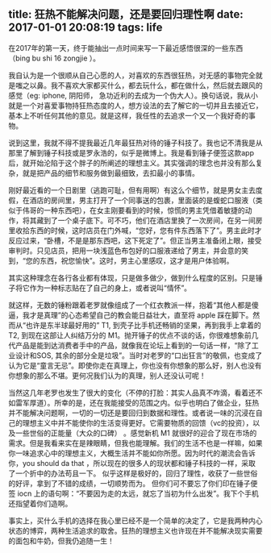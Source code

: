 title: 狂热不能解决问题，还是要回归理性啊
date: 2017-01-01 20:08:19
tags: life
---

在2017年的第一天，终于能抽出一点时间来写一下最近感悟很深的一些东西（bing bu shi 16 zongjie ）。

我自认为是一个很顺从自己心愿的人，对喜欢的东西很狂热，对无感的事物完全就是嗤之以鼻。我不喜欢大家都买什么，都去玩什么，都在做什么，然后就去跟风的感觉（eg: iphone, 阴阳师， 急功近利的去成为一个伪大人）。换句话说，我从小就是一个对喜爱事物持狂热态度的人，想方设法的去了解它的一切并且去接近它，基本上不听任何其他的意见。就是这样，我任性的去追求一个又一个我好奇的事物。<!-- more -->

说到这里，我就不得不提我最近几年最狂热对待的锤子科技了。我也记不清我是从那里了解到锤子科技或是罗永浩的，似乎是微博上。我是看到锤子便签这款app后，就开始沦陷于这个胖子的所阐述的理想主义。其实强调的理念也并没有那么复杂，就是把产品的细节和服务做到最细致，去扣最小的事情。

刚好最近看的一个日剧里（逃跑可耻，但有用啊）有这么个细节，就是男女主去度假，在酒店的房间里，男主打开了一个同事送的包裹，里面装的是蝮蛇口服液（类似于伟哥的一种东西吧），在女主刚要看到的时候，惊慌的男主凭借着敏捷的动作，将其藏到了一个桌子底下。可不巧，他们在酒店里换了一次房间，在另一间房里收拾东西的时候，这时店员在门外喊，“您好，您有件东西落下了”。男主此时才反应过来，“卧槽，不是是那东西吧，这下死定了”。但正当男主准备闭上眼，接受审判时。只见店员，把用一块浅蓝色布包好的口服液递给了男主，并会意的笑到，“您的东西，祝您愉快”。这时，男主心里感叹，这才是用户体验啊。

其实这种理念在各行各业都有体现，只是做多做少，做到什么程度的区别。只是锤子将它作为一种标志贴在了自己的身上，或者说叫“情怀”。

就这样，无数的锤粉跟着老罗就像组成了一个红衣教派一样，抱着“其他人都是傻逼，我才是真理”的心态希望自己的教会能日益壮大，直至将 apple 踩在脚下。然而从“也许是东半球最好用的” T1, 到壳子比手机还畅销的坚果，再到我手上拿着的 T2, 到现在这部让人纠结万分的 M1。抛开锤子的优点不谈的话，你很难想象前几代产品是能到达消费者手中的产品，就像我在论坛上看到的一句话一样，“除了工业设计和SOS, 其余的部分全是垃圾”。当时对老罗的“口出狂言”的敬佩，也变成了认为它是“童言无忌”。即使你走在真理上，你也没有你想象的那么好，别人也没有你想象的那么不堪。更何况我们认为的真理，别人还没认可呢！

当然这几年老罗也发生了很大的变化（不停的打脸：其实人品真不咋滴，看着还不如雷军厚道）。所幸的是，还在我能接受的范围之内。似乎也明白了做企业，狂热并不能解决问题啊，一切的一切还是要回归到数据和理性。或者说一味的沉浸在自己的理想主义中并不能使你的生活变得更好。它需要物质的回馈（vc的投资），以及一些世俗的正能量（大众的口碑） 。感觉新机 M1 就很好的迎合了现在市场的需求。但是我看来实在是辣眼睛，但我也能理解。我们的生活不也是一样嘛，如果你一味追求心中的理想主义，大概生活并不能如你所愿。因为时代的潮流会告诉你，you should da that ，所以现在的很多人的现状都和锤子科技的一样，采取了一个折中的办法苟且一下。
似乎这样是极好的，回归了理性，收获了一些世俗的好评，拿到了不错的成绩，一切顺势而为。
但你们可不要忘了你们印在锤子便签 iocn 上的语句啊：“不要因为走的太远，就忘了当初为什么出发”。我下个手机还指望着你们造啊。

事实上，买什么手机的选择在我心里已经不是一个简单的决定了，它是我两种内心状态的博弈，两种生活追求的取舍。狂热的理想主义也许现在并不能解决现实需要的面包和牛奶，但我仍追随一生！

